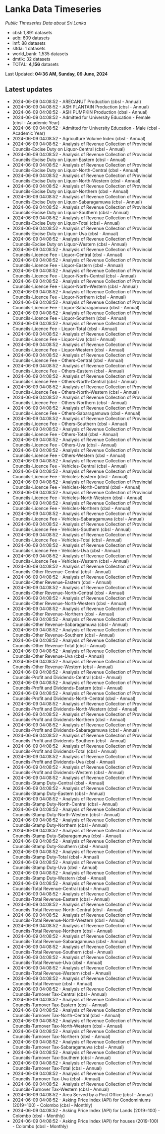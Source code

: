 # Lanka Data Timeseries
*Public Timeseries Data about Sri Lanka*

* cbsl: 1,891 datasets
* adb: 609 datasets
* imf: 88 datasets
* sltda: 1 datasets
* world_bank: 1,535 datasets
* dmtlk: 32 datasets
* TOTAL: **4,156** datasets

Last Updated: **04:36 AM, Sunday, 09 June, 2024**

## Latest updates

* 2024-06-09 04:08:52 - ARECANUT Production (cbsl - Annual)
* 2024-06-09 04:08:52 - ASH PLANTAIN Production (cbsl - Annual)
* 2024-06-09 04:08:52 - ASH PUMPKIN Production (cbsl - Annual)
* 2024-06-09 04:08:52 - Admitted for University Education - Female (cbsl - Academic Year)
* 2024-06-09 04:08:52 - Admitted for University Education - Male (cbsl - Academic Year)
* 2024-06-09 04:08:52 - Agriculture Volume Index (cbsl - Annual)
* 2024-06-09 04:08:52 - Analysis of Revenue Collection of Provincial Councils-Excise Duty on Liquor-Central (cbsl - Annual)
* 2024-06-09 04:08:52 - Analysis of Revenue Collection of Provincial Councils-Excise Duty on Liquor-Eastern (cbsl - Annual)
* 2024-06-09 04:08:52 - Analysis of Revenue Collection of Provincial Councils-Excise Duty on Liquor-North-Central (cbsl - Annual)
* 2024-06-09 04:08:52 - Analysis of Revenue Collection of Provincial Councils-Excise Duty on Liquor-North-Western (cbsl - Annual)
* 2024-06-09 04:08:52 - Analysis of Revenue Collection of Provincial Councils-Excise Duty on Liquor-Northern (cbsl - Annual)
* 2024-06-09 04:08:52 - Analysis of Revenue Collection of Provincial Councils-Excise Duty on Liquor-Sabaragamuwa (cbsl - Annual)
* 2024-06-09 04:08:52 - Analysis of Revenue Collection of Provincial Councils-Excise Duty on Liquor-Southern (cbsl - Annual)
* 2024-06-09 04:08:52 - Analysis of Revenue Collection of Provincial Councils-Excise Duty on Liquor-Total (cbsl - Annual)
* 2024-06-09 04:08:52 - Analysis of Revenue Collection of Provincial Councils-Excise Duty on Liquor-Uva (cbsl - Annual)
* 2024-06-09 04:08:52 - Analysis of Revenue Collection of Provincial Councils-Excise Duty on Liquor-Western (cbsl - Annual)
* 2024-06-09 04:08:52 - Analysis of Revenue Collection of Provincial Councils-Licence Fee - Liquor-Central (cbsl - Annual)
* 2024-06-09 04:08:52 - Analysis of Revenue Collection of Provincial Councils-Licence Fee - Liquor-Eastern (cbsl - Annual)
* 2024-06-09 04:08:52 - Analysis of Revenue Collection of Provincial Councils-Licence Fee - Liquor-North-Central (cbsl - Annual)
* 2024-06-09 04:08:52 - Analysis of Revenue Collection of Provincial Councils-Licence Fee - Liquor-North-Western (cbsl - Annual)
* 2024-06-09 04:08:52 - Analysis of Revenue Collection of Provincial Councils-Licence Fee - Liquor-Northern (cbsl - Annual)
* 2024-06-09 04:08:52 - Analysis of Revenue Collection of Provincial Councils-Licence Fee - Liquor-Sabaragamuwa (cbsl - Annual)
* 2024-06-09 04:08:52 - Analysis of Revenue Collection of Provincial Councils-Licence Fee - Liquor-Southern (cbsl - Annual)
* 2024-06-09 04:08:52 - Analysis of Revenue Collection of Provincial Councils-Licence Fee - Liquor-Total (cbsl - Annual)
* 2024-06-09 04:08:52 - Analysis of Revenue Collection of Provincial Councils-Licence Fee - Liquor-Uva (cbsl - Annual)
* 2024-06-09 04:08:52 - Analysis of Revenue Collection of Provincial Councils-Licence Fee - Liquor-Western (cbsl - Annual)
* 2024-06-09 04:08:52 - Analysis of Revenue Collection of Provincial Councils-Licence Fee - Others-Central (cbsl - Annual)
* 2024-06-09 04:08:52 - Analysis of Revenue Collection of Provincial Councils-Licence Fee - Others-Eastern (cbsl - Annual)
* 2024-06-09 04:08:52 - Analysis of Revenue Collection of Provincial Councils-Licence Fee - Others-North-Central (cbsl - Annual)
* 2024-06-09 04:08:52 - Analysis of Revenue Collection of Provincial Councils-Licence Fee - Others-North-Western (cbsl - Annual)
* 2024-06-09 04:08:52 - Analysis of Revenue Collection of Provincial Councils-Licence Fee - Others-Northern (cbsl - Annual)
* 2024-06-09 04:08:52 - Analysis of Revenue Collection of Provincial Councils-Licence Fee - Others-Sabaragamuwa (cbsl - Annual)
* 2024-06-09 04:08:52 - Analysis of Revenue Collection of Provincial Councils-Licence Fee - Others-Southern (cbsl - Annual)
* 2024-06-09 04:08:52 - Analysis of Revenue Collection of Provincial Councils-Licence Fee - Others-Total (cbsl - Annual)
* 2024-06-09 04:08:52 - Analysis of Revenue Collection of Provincial Councils-Licence Fee - Others-Uva (cbsl - Annual)
* 2024-06-09 04:08:52 - Analysis of Revenue Collection of Provincial Councils-Licence Fee - Others-Western (cbsl - Annual)
* 2024-06-09 04:08:52 - Analysis of Revenue Collection of Provincial Councils-Licence Fee - Vehicles-Central (cbsl - Annual)
* 2024-06-09 04:08:52 - Analysis of Revenue Collection of Provincial Councils-Licence Fee - Vehicles-Eastern (cbsl - Annual)
* 2024-06-09 04:08:52 - Analysis of Revenue Collection of Provincial Councils-Licence Fee - Vehicles-North-Central (cbsl - Annual)
* 2024-06-09 04:08:52 - Analysis of Revenue Collection of Provincial Councils-Licence Fee - Vehicles-North-Western (cbsl - Annual)
* 2024-06-09 04:08:52 - Analysis of Revenue Collection of Provincial Councils-Licence Fee - Vehicles-Northern (cbsl - Annual)
* 2024-06-09 04:08:52 - Analysis of Revenue Collection of Provincial Councils-Licence Fee - Vehicles-Sabaragamuwa (cbsl - Annual)
* 2024-06-09 04:08:52 - Analysis of Revenue Collection of Provincial Councils-Licence Fee - Vehicles-Southern (cbsl - Annual)
* 2024-06-09 04:08:52 - Analysis of Revenue Collection of Provincial Councils-Licence Fee - Vehicles-Total (cbsl - Annual)
* 2024-06-09 04:08:52 - Analysis of Revenue Collection of Provincial Councils-Licence Fee - Vehicles-Uva (cbsl - Annual)
* 2024-06-09 04:08:52 - Analysis of Revenue Collection of Provincial Councils-Licence Fee - Vehicles-Western (cbsl - Annual)
* 2024-06-09 04:08:52 - Analysis of Revenue Collection of Provincial Councils-Other Revenue-Central (cbsl - Annual)
* 2024-06-09 04:08:52 - Analysis of Revenue Collection of Provincial Councils-Other Revenue-Eastern (cbsl - Annual)
* 2024-06-09 04:08:52 - Analysis of Revenue Collection of Provincial Councils-Other Revenue-North-Central (cbsl - Annual)
* 2024-06-09 04:08:52 - Analysis of Revenue Collection of Provincial Councils-Other Revenue-North-Western (cbsl - Annual)
* 2024-06-09 04:08:52 - Analysis of Revenue Collection of Provincial Councils-Other Revenue-Northern (cbsl - Annual)
* 2024-06-09 04:08:52 - Analysis of Revenue Collection of Provincial Councils-Other Revenue-Sabaragamuwa (cbsl - Annual)
* 2024-06-09 04:08:52 - Analysis of Revenue Collection of Provincial Councils-Other Revenue-Southern (cbsl - Annual)
* 2024-06-09 04:08:52 - Analysis of Revenue Collection of Provincial Councils-Other Revenue-Total (cbsl - Annual)
* 2024-06-09 04:08:52 - Analysis of Revenue Collection of Provincial Councils-Other Revenue-Uva (cbsl - Annual)
* 2024-06-09 04:08:52 - Analysis of Revenue Collection of Provincial Councils-Other Revenue-Western (cbsl - Annual)
* 2024-06-09 04:08:52 - Analysis of Revenue Collection of Provincial Councils-Profit and Dividends-Central (cbsl - Annual)
* 2024-06-09 04:08:52 - Analysis of Revenue Collection of Provincial Councils-Profit and Dividends-Eastern (cbsl - Annual)
* 2024-06-09 04:08:52 - Analysis of Revenue Collection of Provincial Councils-Profit and Dividends-North-Central (cbsl - Annual)
* 2024-06-09 04:08:52 - Analysis of Revenue Collection of Provincial Councils-Profit and Dividends-North-Western (cbsl - Annual)
* 2024-06-09 04:08:52 - Analysis of Revenue Collection of Provincial Councils-Profit and Dividends-Northern (cbsl - Annual)
* 2024-06-09 04:08:52 - Analysis of Revenue Collection of Provincial Councils-Profit and Dividends-Sabaragamuwa (cbsl - Annual)
* 2024-06-09 04:08:52 - Analysis of Revenue Collection of Provincial Councils-Profit and Dividends-Southern (cbsl - Annual)
* 2024-06-09 04:08:52 - Analysis of Revenue Collection of Provincial Councils-Profit and Dividends-Total (cbsl - Annual)
* 2024-06-09 04:08:52 - Analysis of Revenue Collection of Provincial Councils-Profit and Dividends-Uva (cbsl - Annual)
* 2024-06-09 04:08:52 - Analysis of Revenue Collection of Provincial Councils-Profit and Dividends-Western (cbsl - Annual)
* 2024-06-09 04:08:52 - Analysis of Revenue Collection of Provincial Councils-Stamp Duty-Central (cbsl - Annual)
* 2024-06-09 04:08:52 - Analysis of Revenue Collection of Provincial Councils-Stamp Duty-Eastern (cbsl - Annual)
* 2024-06-09 04:08:52 - Analysis of Revenue Collection of Provincial Councils-Stamp Duty-North-Central (cbsl - Annual)
* 2024-06-09 04:08:52 - Analysis of Revenue Collection of Provincial Councils-Stamp Duty-North-Western (cbsl - Annual)
* 2024-06-09 04:08:52 - Analysis of Revenue Collection of Provincial Councils-Stamp Duty-Northern (cbsl - Annual)
* 2024-06-09 04:08:52 - Analysis of Revenue Collection of Provincial Councils-Stamp Duty-Sabaragamuwa (cbsl - Annual)
* 2024-06-09 04:08:52 - Analysis of Revenue Collection of Provincial Councils-Stamp Duty-Southern (cbsl - Annual)
* 2024-06-09 04:08:52 - Analysis of Revenue Collection of Provincial Councils-Stamp Duty-Total (cbsl - Annual)
* 2024-06-09 04:08:52 - Analysis of Revenue Collection of Provincial Councils-Stamp Duty-Uva (cbsl - Annual)
* 2024-06-09 04:08:52 - Analysis of Revenue Collection of Provincial Councils-Stamp Duty-Western (cbsl - Annual)
* 2024-06-09 04:08:52 - Analysis of Revenue Collection of Provincial Councils-Total Revenue-Central (cbsl - Annual)
* 2024-06-09 04:08:52 - Analysis of Revenue Collection of Provincial Councils-Total Revenue-Eastern (cbsl - Annual)
* 2024-06-09 04:08:52 - Analysis of Revenue Collection of Provincial Councils-Total Revenue-North-Central (cbsl - Annual)
* 2024-06-09 04:08:52 - Analysis of Revenue Collection of Provincial Councils-Total Revenue-North-Western (cbsl - Annual)
* 2024-06-09 04:08:52 - Analysis of Revenue Collection of Provincial Councils-Total Revenue-Northern (cbsl - Annual)
* 2024-06-09 04:08:52 - Analysis of Revenue Collection of Provincial Councils-Total Revenue-Sabaragamuwa (cbsl - Annual)
* 2024-06-09 04:08:52 - Analysis of Revenue Collection of Provincial Councils-Total Revenue-Southern (cbsl - Annual)
* 2024-06-09 04:08:52 - Analysis of Revenue Collection of Provincial Councils-Total Revenue-Uva (cbsl - Annual)
* 2024-06-09 04:08:52 - Analysis of Revenue Collection of Provincial Councils-Total Revenue-Western (cbsl - Annual)
* 2024-06-09 04:08:52 - Analysis of Revenue Collection of Provincial Councils-Total Revenue (cbsl - Annual)
* 2024-06-09 04:08:52 - Analysis of Revenue Collection of Provincial Councils-Turnover Tax-Central (cbsl - Annual)
* 2024-06-09 04:08:52 - Analysis of Revenue Collection of Provincial Councils-Turnover Tax-Eastern (cbsl - Annual)
* 2024-06-09 04:08:52 - Analysis of Revenue Collection of Provincial Councils-Turnover Tax-North-Central (cbsl - Annual)
* 2024-06-09 04:08:52 - Analysis of Revenue Collection of Provincial Councils-Turnover Tax-North-Western (cbsl - Annual)
* 2024-06-09 04:08:52 - Analysis of Revenue Collection of Provincial Councils-Turnover Tax-Northern (cbsl - Annual)
* 2024-06-09 04:08:52 - Analysis of Revenue Collection of Provincial Councils-Turnover Tax-Sabaragamuwa (cbsl - Annual)
* 2024-06-09 04:08:52 - Analysis of Revenue Collection of Provincial Councils-Turnover Tax-Southern (cbsl - Annual)
* 2024-06-09 04:08:52 - Analysis of Revenue Collection of Provincial Councils-Turnover Tax-Total (cbsl - Annual)
* 2024-06-09 04:08:52 - Analysis of Revenue Collection of Provincial Councils-Turnover Tax-Uva (cbsl - Annual)
* 2024-06-09 04:08:52 - Analysis of Revenue Collection of Provincial Councils-Turnover Tax-Western (cbsl - Annual)
* 2024-06-09 04:08:52 - Area Served by a Post Office (cbsl - Annual)
* 2024-06-09 04:08:52 - Asking Price Index (API) for Condominiums (2019=100) - Colombo (cbsl - Monthly)
* 2024-06-09 04:08:52 - Asking Price Index (API) for Lands (2019=100) - Colombo (cbsl - Monthly)
* 2024-06-09 04:08:52 - Asking Price Index (API) for houses (2019-100) - Colombo (cbsl - Monthly)